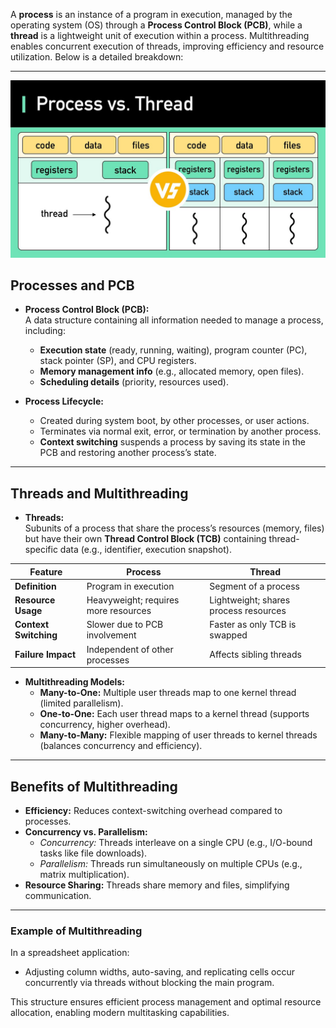 A **process** is an instance of a program in execution, managed by the operating system (OS) through a **Process Control Block (PCB)**, while a **thread** is a lightweight unit of execution within a process. Multithreading enables concurrent execution of threads, improving efficiency and resource utilization. Below is a detailed breakdown:

---

![Process VS Thread](image.png)

## Processes and PCB

- **Process Control Block (PCB):**  
  A data structure containing all information needed to manage a process, including:

  - **Execution state** (ready, running, waiting), program counter (PC), stack pointer (SP), and CPU registers.
  - **Memory management info** (e.g., allocated memory, open files).
  - **Scheduling details** (priority, resources used).

- **Process Lifecycle:**
  - Created during system boot, by other processes, or user actions.
  - Terminates via normal exit, error, or termination by another process.
  - **Context switching** suspends a process by saving its state in the PCB and restoring another process’s state.

---

## Threads and Multithreading

- **Threads:**  
  Subunits of a process that share the process’s resources (memory, files) but have their own **Thread Control Block (TCB)** containing thread-specific data (e.g., identifier, execution snapshot).

| **Feature**           | **Process**                          | **Thread**                            |
| --------------------- | ------------------------------------ | ------------------------------------- |
| **Definition**        | Program in execution                 | Segment of a process                  |
| **Resource Usage**    | Heavyweight; requires more resources | Lightweight; shares process resources |
| **Context Switching** | Slower due to PCB involvement        | Faster as only TCB is swapped         |
| **Failure Impact**    | Independent of other processes       | Affects sibling threads               |

- **Multithreading Models:**
  - **Many-to-One:** Multiple user threads map to one kernel thread (limited parallelism).
  - **One-to-One:** Each user thread maps to a kernel thread (supports concurrency, higher overhead).
  - **Many-to-Many:** Flexible mapping of user threads to kernel threads (balances concurrency and efficiency).

---

## Benefits of Multithreading

- **Efficiency:** Reduces context-switching overhead compared to processes.
- **Concurrency vs. Parallelism:**
  - _Concurrency:_ Threads interleave on a single CPU (e.g., I/O-bound tasks like file downloads).
  - _Parallelism:_ Threads run simultaneously on multiple CPUs (e.g., matrix multiplication).
- **Resource Sharing:** Threads share memory and files, simplifying communication.

---

### Example of Multithreading

In a spreadsheet application:

- Adjusting column widths, auto-saving, and replicating cells occur concurrently via threads without blocking the main program.

This structure ensures efficient process management and optimal resource allocation, enabling modern multitasking capabilities.

